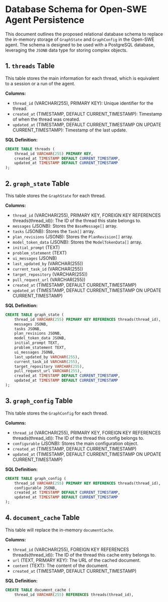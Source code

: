 # Database Schema for Open-SWE Agent Persistence

This document outlines the proposed relational database schema to replace the in-memory storage of `GraphState` and `GraphConfig` in the Open-SWE agent. The schema is designed to be used with a PostgreSQL database, leveraging the `JSONB` data type for storing complex objects.

## 1. `threads` Table

This table stores the main information for each thread, which is equivalent to a session or a run of the agent.

**Columns:**

-   `thread_id` (VARCHAR(255), PRIMARY KEY): Unique identifier for the thread.
-   `created_at` (TIMESTAMP, DEFAULT CURRENT_TIMESTAMP): Timestamp of when the thread was created.
-   `updated_at` (TIMESTAMP, DEFAULT CURRENT_TIMESTAMP ON UPDATE CURRENT_TIMESTAMP): Timestamp of the last update.

**SQL Definition:**

```sql
CREATE TABLE threads (
    thread_id VARCHAR(255) PRIMARY KEY,
    created_at TIMESTAMP DEFAULT CURRENT_TIMESTAMP,
    updated_at TIMESTAMP DEFAULT CURRENT_TIMESTAMP
);
```

## 2. `graph_state` Table

This table stores the `GraphState` for each thread.

**Columns:**

-   `thread_id` (VARCHAR(255), PRIMARY KEY, FOREIGN KEY REFERENCES threads(thread_id)): The ID of the thread this state belongs to.
-   `messages` (JSONB): Stores the `BaseMessage[]` array.
-   `tasks` (JSONB): Stores the `Task[]` array.
-   `plan_revisions` (JSONB): Stores the `PlanRevision[]` array.
-   `model_token_data` (JSONB): Stores the `ModelTokenData[]` array.
-   `initial_prompt` (TEXT)
-   `problem_statement` (TEXT)
-   `ui_messages` (JSONB)
-   `last_updated_by` (VARCHAR(255))
-   `current_task_id` (VARCHAR(255))
-   `target_repository` (VARCHAR(255))
-   `pull_request_url` (VARCHAR(255))
-   `created_at` (TIMESTAMP, DEFAULT CURRENT_TIMESTAMP)
-   `updated_at` (TIMESTAMP, DEFAULT CURRENT_TIMESTAMP ON UPDATE CURRENT_TIMESTAMP)

**SQL Definition:**

```sql
CREATE TABLE graph_state (
    thread_id VARCHAR(255) PRIMARY KEY REFERENCES threads(thread_id),
    messages JSONB,
    tasks JSONB,
    plan_revisions JSONB,
    model_token_data JSONB,
    initial_prompt TEXT,
    problem_statement TEXT,
    ui_messages JSONB,
    last_updated_by VARCHAR(255),
    current_task_id VARCHAR(255),
    target_repository VARCHAR(255),
    pull_request_url VARCHAR(255),
    created_at TIMESTAMP DEFAULT CURRENT_TIMESTAMP,
    updated_at TIMESTAMP DEFAULT CURRENT_TIMESTAMP
);
```

## 3. `graph_config` Table

This table stores the `GraphConfig` for each thread.

**Columns:**

-   `thread_id` (VARCHAR(255), PRIMARY KEY, FOREIGN KEY REFERENCES threads(thread_id)): The ID of the thread this config belongs to.
-   `configurable` (JSONB): Stores the main configuration object.
-   `created_at` (TIMESTAMP, DEFAULT CURRENT_TIMESTAMP)
-   `updated_at` (TIMESTAMP, DEFAULT CURRENT_TIMESTAMP ON UPDATE CURRENT_TIMESTAMP)

**SQL Definition:**

```sql
CREATE TABLE graph_config (
    thread_id VARCHAR(255) PRIMARY KEY REFERENCES threads(thread_id),
    configurable JSONB,
    created_at TIMESTAMP DEFAULT CURRENT_TIMESTAMP,
    updated_at TIMESTAMP DEFAULT CURRENT_TIMESTAMP
);
```

## 4. `document_cache` Table

This table will replace the in-memory `documentCache`.

**Columns:**

-   `thread_id` (VARCHAR(255), FOREIGN KEY REFERENCES threads(thread_id)): The ID of the thread this cache entry belongs to.
-   `url` (TEXT, PRIMARY KEY): The URL of the cached document.
-   `content` (TEXT): The content of the document.
-   `created_at` (TIMESTAMP, DEFAULT CURRENT_TIMESTAMP)

**SQL Definition:**

```sql
CREATE TABLE document_cache (
    thread_id VARCHAR(255) REFERENCES threads(thread_id),
